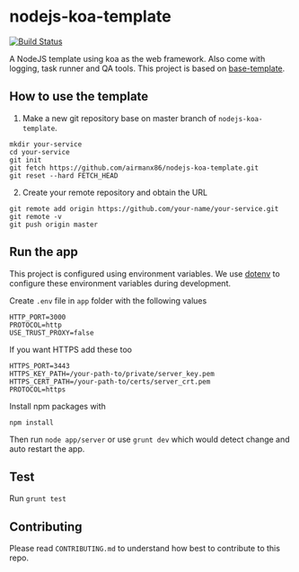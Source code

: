 # nodejs-koa-template

[![Build Status](https://travis-ci.org/airmanx86/nodejs-koa-template.svg?branch=master)](https://travis-ci.org/airmanx86/nodejs-koa-template)

A NodeJS template using koa as the web framework.
Also come with logging, task runner and QA tools.
This project is based on [base-template](https://github.com/airmanx86/base-template).

## How to use the template
1. Make a new git repository base on master branch of `nodejs-koa-template`.
```
mkdir your-service
cd your-service
git init
git fetch https://github.com/airmanx86/nodejs-koa-template.git
git reset --hard FETCH_HEAD
```
2. Create your remote repository and obtain the URL
```
git remote add origin https://github.com/your-name/your-service.git
git remote -v
git push origin master
```

## Run the app
This project is configured using environment variables. We use [dotenv](https://github.com/motdotla/dotenv) to configure these environment variables during development.

Create `.env` file in `app` folder with the following values
```
HTTP_PORT=3000
PROTOCOL=http
USE_TRUST_PROXY=false
```
If you want HTTPS add these too
```
HTTPS_PORT=3443
HTTPS_KEY_PATH=/your-path-to/private/server_key.pem
HTTPS_CERT_PATH=/your-path-to/certs/server_crt.pem
PROTOCOL=https
```
Install npm packages with
```
npm install
```
Then run `node app/server` or use `grunt dev` which would detect change and auto restart the app.

## Test
Run `grunt test`

## Contributing
Please read `CONTRIBUTING.md` to understand how best to contribute to this repo.
